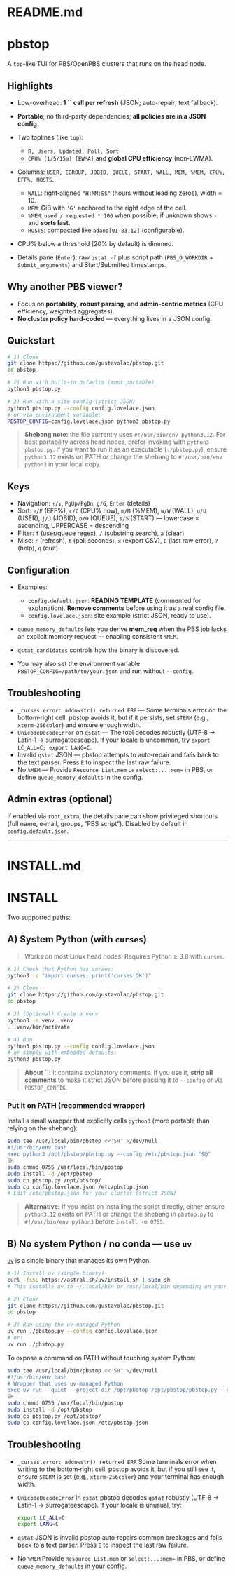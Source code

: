# README.md

# pbstop

A `top`-like TUI for PBS/OpenPBS clusters that runs on the head node.

## Highlights

* Low-overhead: **1 **\`\`** call per refresh** (JSON; auto-repair; text fallback).
* **Portable**, no third-party dependencies; **all policies are in a JSON config**.
* Two toplines (like `top`):

  * `R, Users, Updated, Poll, Sort`
  * `CPU% (1/5/15m) [EWMA]` and **global CPU efficiency** (non‑EWMA).
* Columns: `USER, EGROUP, JOBID, QUEUE, START, WALL, MEM, %MEM, CPU%, EFF%, HOSTS`.

  * `WALL`: right‑aligned `"H:MM:SS"` (hours without leading zeros), width = 10.
  * `MEM`: GiB with `'G'` anchored to the right edge of the cell.
  * `%MEM`: `used / requested * 100` when possible; if unknown shows `-` and **sorts last**.
  * `HOSTS`: compacted like `adano[01‑03,12]` (configurable).
* CPU% below a threshold (20% by default) is dimmed.
* Details pane (`Enter`): raw `qstat -f` plus script path (`PBS_O_WORKDIR` + `Submit_arguments`) and Start/Submitted timestamps.

## Why another PBS viewer?

* Focus on **portability**, **robust parsing**, and **admin‑centric metrics** (CPU efficiency, weighted aggregates).
* **No cluster policy hard‑coded** — everything lives in a JSON config.

## Quickstart

```bash
# 1) Clone
git clone https://github.com/gustavolac/pbstop.git
cd pbstop

# 2) Run with built‑in defaults (most portable)
python3 pbstop.py

# 3) Run with a site config (strict JSON)
python3 pbstop.py --config config.lovelace.json
# or via environment variable:
PBSTOP_CONFIG=config.lovelace.json python3 pbstop.py
```

> **Shebang note:** the file currently uses `#!/usr/bin/env python3.12`. For best portability across head nodes, prefer invoking with `python3 pbstop.py`. If you want to run it as an executable (`./pbstop.py`), ensure `python3.12` exists on PATH *or* change the shebang to `#!/usr/bin/env python3` in your local copy.

## Keys

* Navigation: `↑/↓`, `PgUp/PgDn`, `g/G`, `Enter` (details)
* Sort: `e/E` (EFF%), `c/C` (CPU% now), `m/M` (%MEM), `w/W` (WALL), `u/U` (USER), `j/J` (JOBID), `o/O` (QUEUE), `s/S` (START) — lowercase = ascending, UPPERCASE = descending
* Filter: `f` (user/queue regex), `/` (substring search), `a` (clear)
* Misc: `r` (refresh), `t` (poll seconds), `x` (export CSV), `E` (last raw error), `?` (help), `q` (quit)

## Configuration

* Examples:

  * `config.default.json`: **READING TEMPLATE** (commented for explanation). **Remove comments** before using it as a real config file.
  * `config.lovelace.json`: site example (strict JSON, ready to use).
* `queue_memory_defaults` lets you derive **mem\_req** when the PBS job lacks an explicit memory request — enabling consistent `%MEM`.
* `qstat_candidates` controls how the binary is discovered.
* You may also set the environment variable `PBSTOP_CONFIG=/path/to/your.json` and run without `--config`.

## Troubleshooting

* `_curses.error: addnwstr() returned ERR` — Some terminals error on the bottom‑right cell. pbstop avoids it, but if it persists, set `$TERM` (e.g., `xterm-256color`) and ensure enough width.
* `UnicodeDecodeError` on `qstat` — The tool decodes robustly (UTF‑8 → Latin‑1 → surrogateescape). If your locale is uncommon, try `export LC_ALL=C; export LANG=C`.
* Invalid `qstat` JSON — pbstop attempts to auto‑repair and falls back to the text parser. Press `E` to inspect the last raw failure.
* No `%MEM` — Provide `Resource_List.mem` or `select:...:mem=` in PBS, or define `queue_memory_defaults` in the config.

## Admin extras (optional)

If enabled via `root_extra`, the details pane can show privileged shortcuts (full name, e‑mail, groups, “PBS script”). Disabled by default in `config.default.json`.

---

# INSTALL.md

# INSTALL

Two supported paths:

## A) System Python (with `curses`)

> Works on most Linux head nodes. Requires Python ≥ 3.8 with `curses`.

```bash
# 1) Check that Python has curses:
python3 -c "import curses; print('curses OK')"

# 2) Clone
git clone https://github.com/gustavolac/pbstop.git
cd pbstop

# 3) (Optional) Create a venv
python3 -m venv .venv
. .venv/bin/activate

# 4) Run
python3 pbstop.py --config config.lovelace.json
# or simply with embedded defaults:
python3 pbstop.py
```

> **About **\`\`**:** it contains explanatory comments. If you use it, **strip all comments** to make it strict JSON before passing it to `--config` or via `PBSTOP_CONFIG`.

### Put it on PATH (recommended wrapper)

Install a small wrapper that explicitly calls `python3` (more portable than relying on the shebang):

```bash
sudo tee /usr/local/bin/pbstop <<'SH' >/dev/null
#!/usr/bin/env bash
exec python3 /opt/pbstop/pbstop.py --config /etc/pbstop.json "$@"
SH
sudo chmod 0755 /usr/local/bin/pbstop
sudo install -d /opt/pbstop
sudo cp pbstop.py /opt/pbstop/
sudo cp config.lovelace.json /etc/pbstop.json
# Edit /etc/pbstop.json for your cluster (strict JSON)
```

> **Alternative:** If you insist on installing the script directly, either ensure `python3.12` exists on PATH or change the shebang in `pbstop.py` to `#!/usr/bin/env python3` before `install -m 0755`.

## B) No system Python / no conda — use `uv`

[`uv`](https://github.com/astral-sh/uv) is a single binary that manages its own Python.

```bash
# 1) Install uv (single binary)
curl -fsSL https://astral.sh/uv/install.sh | sudo sh
# This installs uv to ~/.local/bin or /usr/local/bin depending on your environment.

# 2) Clone
git clone https://github.com/gustavolac/pbstop.git
cd pbstop

# 3) Run using the uv‑managed Python
uv run ./pbstop.py --config config.lovelace.json
# or:
uv run ./pbstop.py
```

To expose a command on PATH without touching system Python:

```bash
sudo tee /usr/local/bin/pbstop <<'SH' >/dev/null
#!/usr/bin/env bash
# Wrapper that uses uv‑managed Python
exec uv run --quiet --project-dir /opt/pbstop /opt/pbstop/pbstop.py --config /etc/pbstop.json "$@"
SH
sudo chmod 0755 /usr/local/bin/pbstop
sudo install -d /opt/pbstop
sudo cp pbstop.py /opt/pbstop/
sudo cp config.lovelace.json /etc/pbstop.json
```

## Troubleshooting

* `_curses.error: addnwstr() returned ERR` Some terminals error when writing to the bottom‑right cell. pbstop avoids it, but if you still see it, ensure `$TERM` is set (e.g., `xterm-256color`) and your terminal has enough width.

* `UnicodeDecodeError` in `qstat` pbstop decodes `qstat` robustly (UTF‑8 → Latin‑1 → surrogateescape). If your locale is unusual, try:

  ```bash
  export LC_ALL=C
  export LANG=C
  ```

* `qstat` JSON is invalid pbstop auto‑repairs common breakages and falls back to a text parser. Press `E` to inspect the last raw failure.

* No `%MEM` Provide `Resource_List.mem` or `select:...:mem=` in PBS, or define `queue_memory_defaults` in your config.
